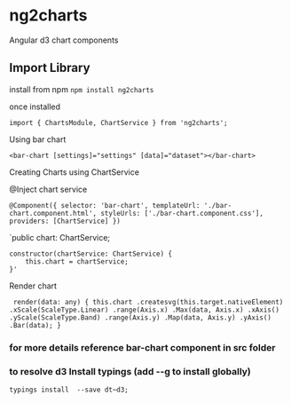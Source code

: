 # ng2charts
Angular d3 chart components

## Import Library

install from npm 
`npm install ng2charts`

once installed 

`import { ChartsModule, ChartService } from 'ng2charts';`

Using bar chart

`<bar-chart [settings]="settings" [data]="dataset"></bar-chart>`


Creating Charts using ChartService

@Inject chart service

`@Component({
    selector: 'bar-chart',
    templateUrl: './bar-chart.component.html',
    styleUrls: ['./bar-chart.component.css'],
    providers: [ChartService]
})`


`public chart: ChartService;

    constructor(chartService: ChartService) {
        this.chart = chartService;
    }'


Render chart 

` render(data: any) {
        this.chart
            .createsvg(this.target.nativeElement)
            .xScale(ScaleType.Linear)
            .range(Axis.x)
            .Max(data, Axis.x)
            .xAxis()
            .yScale(ScaleType.Band)
            .range(Axis.y)
            .Map(data, Axis.y)
            .yAxis()
            .Bar(data);
    }`

### for more details reference bar-chart component in src folder

### to resolve d3 Install typings (add --g to install globally)
`typings install  --save dt~d3;`


